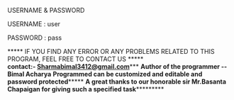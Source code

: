 USERNAME & PASSWORD 

USERNAME : user

PASSWORD : pass


***** IF YOU FIND ANY ERROR OR ANY PROBLEMS RELATED TO THIS PROGRAM, FEEL FREE TO CONTACT US *****  
******contact:- Sharmabimal3412@gmail.com*********
******Author of the programmer --Bimal Acharya******
******Programmed can be customized and editable and password protected***********
******A great thanks to our honorable sir Mr.Basanta Chapaigan for giving such a specified task***************
